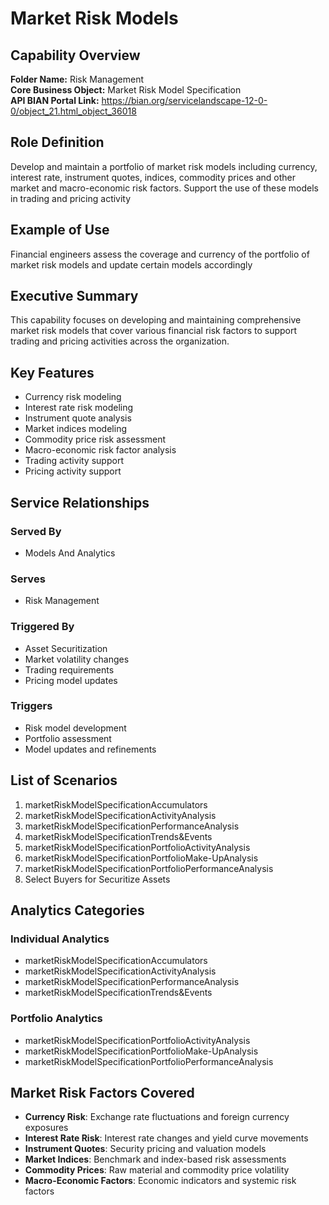 # Market Risk Models

## Capability Overview
**Folder Name:** Risk Management  
**Core Business Object:** Market Risk Model Specification  
**API BIAN Portal Link:** https://bian.org/servicelandscape-12-0-0/object_21.html_object_36018

## Role Definition
Develop and maintain a portfolio of market risk models including currency, interest rate, instrument quotes, indices, commodity prices and other market and macro-economic risk factors. Support the use of these models in trading and pricing activity

## Example of Use
Financial engineers assess the coverage and currency of the portfolio of market risk models and update certain models accordingly

## Executive Summary
This capability focuses on developing and maintaining comprehensive market risk models that cover various financial risk factors to support trading and pricing activities across the organization.

## Key Features
- Currency risk modeling
- Interest rate risk modeling
- Instrument quote analysis
- Market indices modeling
- Commodity price risk assessment
- Macro-economic risk factor analysis
- Trading activity support
- Pricing activity support

## Service Relationships

### Served By
- Models And Analytics

### Serves
- Risk Management

### Triggered By
- Asset Securitization
- Market volatility changes
- Trading requirements
- Pricing model updates

### Triggers
- Risk model development
- Portfolio assessment
- Model updates and refinements

## List of Scenarios
1. marketRiskModelSpecificationAccumulators
2. marketRiskModelSpecificationActivityAnalysis
3. marketRiskModelSpecificationPerformanceAnalysis
4. marketRiskModelSpecificationTrends&Events
5. marketRiskModelSpecificationPortfolioActivityAnalysis
6. marketRiskModelSpecificationPortfolioMake-UpAnalysis
7. marketRiskModelSpecificationPortfolioPerformanceAnalysis
8. Select Buyers for Securitize Assets

## Analytics Categories

### Individual Analytics
- marketRiskModelSpecificationAccumulators
- marketRiskModelSpecificationActivityAnalysis
- marketRiskModelSpecificationPerformanceAnalysis
- marketRiskModelSpecificationTrends&Events

### Portfolio Analytics
- marketRiskModelSpecificationPortfolioActivityAnalysis
- marketRiskModelSpecificationPortfolioMake-UpAnalysis
- marketRiskModelSpecificationPortfolioPerformanceAnalysis

## Market Risk Factors Covered
- **Currency Risk**: Exchange rate fluctuations and foreign currency exposures
- **Interest Rate Risk**: Interest rate changes and yield curve movements
- **Instrument Quotes**: Security pricing and valuation models
- **Market Indices**: Benchmark and index-based risk assessments
- **Commodity Prices**: Raw material and commodity price volatility
- **Macro-Economic Factors**: Economic indicators and systemic risk factors